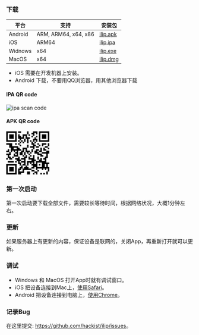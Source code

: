 ### 下载


 | 平台    | 支持                 | 安装包 |
 | ------- | -------------------- | ------ |
 | Android | ARM, ARM64, x64, x86 |  [ilip.apk](http://123.56.244.12/release/ilip-1.0.0.apk)  |
 | iOS     | ARM64                |  [ilip.ipa](https://i.diawi.com/rtVkNS)  |
 | Widnows | x64                  |  [ilip.exe](http://123.56.244.12/release/ilip-1.0.0.exe)  |
 | MacOS   | x64                  |  [ilip.dmg](http://123.56.244.12/release/ilip-1.0.0-mac.zip)  |

  - iOS 需要在开发机器上安装。
  - Android 下载，不要用QQ浏览器，用其他浏览器下载

#### IPA QR code
![ipa scan code](https://iliprelease.oss-cn-beijing.aliyuncs.com/release/GNWCrH.png "https://i.diawi.com/GNWCrH")

#### APK QR code
![apk scan code](https://github.com/hackist/ilip/raw/master/ilip.gif "http://123.56.244.12/release/ilip-1.0.0.apk")

### 第一次启动
  第一次启动要下载全部文件，需要较长等待时间，根据网络状况，大概1分钟左右。

### 更新
  如果服务器上有更新的内容，保证设备是联网的，关闭App，再重新打开就可以更新。

### 调试
  - Windows 和 MacOS 打开App时就有调试窗口。
  - iOS 把设备连接到Mac上，[使用Safari](https://developer.apple.com/library/content/documentation/AppleApplications/Conceptual/Safari_Developer_Guide/GettingStarted/GettingStarted.html)。
  - Android 把设备连接到电脑上，[使用Chrome](http://123.56.244.12/release/developers.google.com/android_chrome.pdf)。

### 记录Bug
  在这里提交: <https://github.com/hackist/ilip/issues>。



